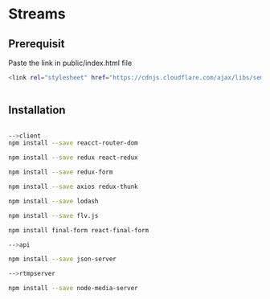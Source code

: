 # Streams

## Prerequisit

Paste the link in public/index.html file

```bash
<link rel="stylesheet" href="https://cdnjs.cloudflare.com/ajax/libs/semantic-ui/2.4.1/semantic.min.css" integrity="sha512-8bHTC73gkZ7rZ7vpqUQThUDhqcNFyYi2xgDgPDHc+GXVGHXq+xPjynxIopALmOPqzo9JZj0k6OqqewdGO3EsrQ==" crossorigin="anonymous" referrerpolicy="no-referrer" />
 
```
## Installation

```bash

-->client
npm install --save reacct-router-dom

npm install --save redux react-redux

npm install --save redux-form

npm install --save axios redux-thunk

npm install --save lodash

npm install --save flv.js

npm install final-form react-final-form

-->api

npm install --save json-server

-->rtmpserver

npm install --save node-media-server

```
